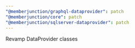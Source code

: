 ```yaml
---
"@memberjunction/graphql-dataprovider": patch
"@memberjunction/core": patch
"@memberjunction/sqlserver-dataprovider": patch
---
```


Revamp DataProvider classes
